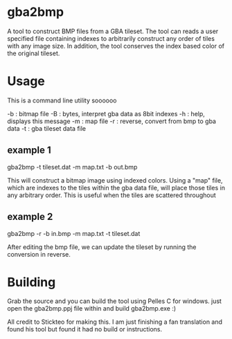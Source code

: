 # gba2bmp
A tool to construct BMP files from a GBA tileset. The tool can reads a user specified file containing indexes to arbitrarily construct any order of tiles with any image size. In addition, the tool conserves the index based color of the original tileset.

# Usage
This is a command line utility soooooo

-b : bitmap file
-B : bytes, interpret gba data as 8bit indexes
-h : help, displays this message
-m : map file
-r : reverse, convert from bmp to gba data
-t : gba tileset data file

example 1
---------
gba2bmp -t tileset.dat -m map.txt -b out.bmp

This will construct a bitmap image using indexed colors. Using a \"map\" file,
which are indexes to the tiles within the gba data file, will place those tiles
in any arbitrary order. This is useful when the tiles are scattered throughout

example 2
---------
gba2bmp -r -b in.bmp -m map.txt -t tileset.dat

After editing the bmp file, we can update the tileset by running the conversion
in reverse.

# Building
Grab the source and you can build the tool using Pelles C for windows. just open the gba2bmp.ppj file within and build gba2bmp.exe :)

All credit to Stickteo for making this. I am just finishing a fan translation and found his tool but found it had no build or instructions.
